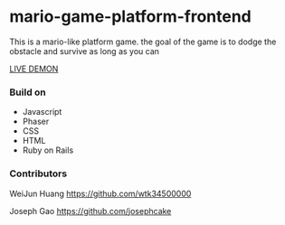# mario-game-platform-frontend
  
<p>This is a mario-like platform game.  the goal of the game is to dodge the obstacle and survive as long as you can <p>

<a href='https://mario-like-dodge-game.herokuapp.com' target="_blank">LIVE DEMON</a>

<h3> Build on </h3>
<ul>
  <li>Javascript</li>
  <li>Phaser</li>
  <li>CSS</li>
  <li>HTML</li>
  <li>Ruby on Rails</li>
</ul>


<h3>Contributors</h3>
<p>WeiJun Huang <a href="https://github.com/wtk34500000">https://github.com/wtk34500000</a></p>
<p>Joseph Gao <a href="https://github.com/josephcake">https://github.com/josephcake</a></p>
